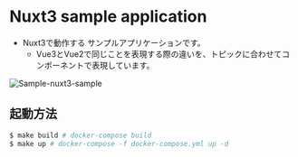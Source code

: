 # Nuxt3 sample application

* Nuxt3で動作する サンプルアプリケーションです。
  * Vue3とVue2で同じことを表現する際の違いを、トピックに合わせてコンポーネントで表現しています。

![Sample-nuxt3-sample](https://user-images.githubusercontent.com/34019264/201673662-1a463194-dd73-44ad-805f-3d2cb61aab19.png)


## 起動方法

```zsh
$ make build # docker-compose build
$ make up # docker-compose -f docker-compose.yml up -d
```

